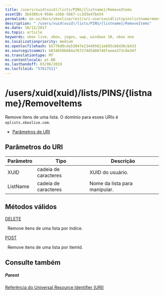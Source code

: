 ```yaml
---
title: /users/xuid(xuid)/lists/PINS/{listname}/RemoveItems
assetID: 3b4386c4-958e-a3bb-5b67-cc3d3e47be54
permalink: en-us/docs/xboxlive/rest/uri-usersxuidlistspinslistnameremoveitems.html
description: " /users/xuid(xuid)/lists/PINS/{listname}/RemoveItems"
ms.date: 10/12/2017
ms.topic: article
keywords: xbox live, xbox, jogos, uwp, windows 10, xbox one
ms.localizationpriority: medium
ms.openlocfilehash: b5776d0cda53847e134495611e695cb6436cb433
ms.sourcegitcommit: b034650b684a767274d5d88746faeea373c8e34f
ms.translationtype: MT
ms.contentlocale: pt-BR
ms.lasthandoff: 03/06/2019
ms.locfileid: "57617511"
---
```

# <a name="usersxuidxuidlistspinslistnameremoveitems"></a>/users/xuid(xuid)/lists/PINS/{listname}/RemoveItems
Remove itens de uma lista. O domínio para esses URIs é `eplists.xboxlive.com`.
 
  * [Parâmetros de URI](#ID4EV)
 
<a id="ID4EV"></a>

 
## <a name="uri-parameters"></a>Parâmetros do URI 
 
| Parâmetro| Tipo| Descrição| 
| --- | --- | --- | 
| XUID| cadeia de caracteres| XUID do usuário.| 
| ListName| cadeia de caracteres| Nome da lista para manipular.| 
  
<a id="ID4E5B"></a>

 
## <a name="valid-methods"></a>Métodos válidos

[DELETE](uri-usersxuidlistspinslistnameremoveitemsdelete.md)

&nbsp;&nbsp;Remove itens de uma lista por índice.

[POST](uri-usersxuidlistspinslistnameremoveitemspost.md)

&nbsp;&nbsp;Remove itens de uma lista por itemId.
 
<a id="ID4ELC"></a>

 
## <a name="see-also"></a>Consulte também
 
<a id="ID4ENC"></a>

 
##### <a name="parent"></a>Parent 

[Referência do Universal Resource Identifier (URI)](../atoc-xboxlivews-reference-uris.md)

   